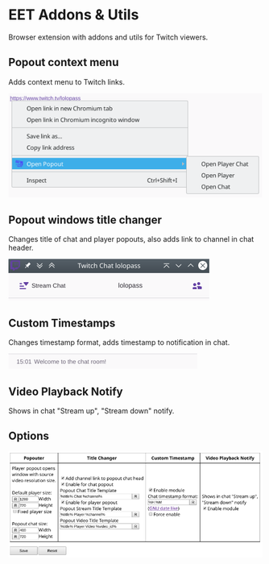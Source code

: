 EET Addons & Utils
==================

Browser extension with addons and utils for Twitch viewers.

Popout context menu
---

Adds context menu to Twitch links.

![extension_popout_context_menu_01](info/readme/popout_context_menu_01.png "extension_popout_context_menu_01")

Popout windows title changer
---

Changes title of chat and player popouts, also adds link to channel in chat header.

![extension_popout_title_changer_01](info/readme/popout_title_changer_01.png "extension_popout_title_changer_01")

Custom Timestamps
---

Changes timestamp format, adds timestamp to notification in chat.

![extension_custom_timestamps_01](info/readme/custom_timestamps_01.png "extension_custom_timestamps_01")

Video Playback Notify
---

Shows in chat "Stream up", "Stream down" notify.

Options
---

![extension_options_01](info/readme/options_01.png "extension_options_01")
